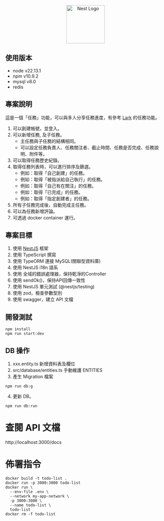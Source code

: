 <p align="center">
  <a href="http://nestjs.com/" target="blank"><img src="https://nestjs.com/img/logo-small.svg" width="120" alt="Nest Logo" /></a>
</p>

## 使用版本

- node v22.13.1
- npm v10.9.2
- mysql v8.0
- redis

## 專案說明

這是一個「任務」功能，可以與多人分享任務進度，有參考 [Lark](https://www.larksuite.com/en_sg/) 的任務功能。

1. 可以創建帳號，並登入。
2. 可以新增任務, 及子任務。
   - 主任務與子任務的結構相同。
   - 可以設定任務負責人、任務關注者、截止時間、任務是否完成、任務說明、附件等。
3. 可以取得任務歷史紀錄。
4. 取得任務列表時，可以進行排序及篩選。
   - 例如：取得「自己創建」的任務。
   - 例如：取得「被指派給自己執行」的任務。
   - 例如：取得「自己有在關注」的任務。
   - 例如：取得「已完成」的任務。
   - 例如：取得「指定創建者」的任務。
5. 所有子任務完成後，自動完成主任務。
6. 可以為任務新增評論。
7. 可透過 docker container 運行。

## 專案目標

1. 使用 [NestJS](https://github.com/nestjs/nest) 框架
2. 使用 TypeScript 撰寫
3. 使用 TypeORM 連接 MySQL(關聯型資料庫)
4. 使用 NestJS i18n 語系
5. 使用 全域的錯誤處理器，保持乾淨的Controller
6. 使用 sendOk()，保持API回傳一致性
7. 使用 NestJS 單元測試 (@nestjs/testing)
8. 使用 zod，檢查參數型別
9. 使用 swagger，建立 API 文檔

## 開發測試

```
npm install
npm run start:dev
```

## DB 操作

1. xxx.entity.ts 新增資料表及欄位
2. src/database/entities.ts 手動維護 ENTITIES
3. 產生 Migration 檔案

```
npm run db:g
```

4. 更新 DB。

```
npm run db:run
```

# 查閱 API 文檔

http://localhost:3000/docs

# 佈署指令

```
docker build -t todo-list .
docker run -p 3000:3000 todo-list
docker run \
  --env-file .env \
  --network my-app-network \
  -p 3000:3000 \
  --name todo-list \
  todo-list
docker rm -f todo-list
```
